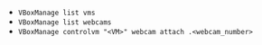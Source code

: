 * `VBoxManage list vms`
* `VBoxManage list webcams`
* `VBoxManage controlvm "<VM>" webcam attach .<webcam_number>`
